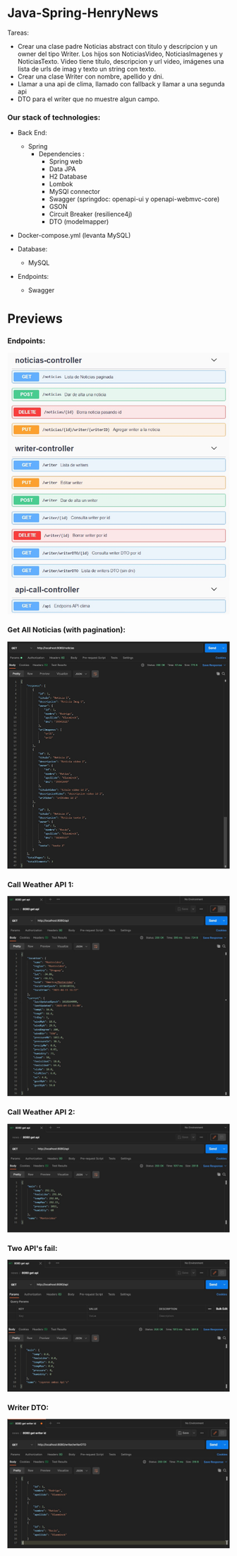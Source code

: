 # Java-Spring-HenryNews

Tareas:

- Crear una clase padre Noticias abstract con titulo y descripcion y un owner del tipo Writer. Los hijos son NoticiasVideo, NoticiasImagenes y NoticiasTexto. Video tiene título, descripcion y url video, imágenes una lista de urls de imag y texto un string con texto.
- Crear una clase Writer con nombre, apellido y dni.
- Llamar a una api de clima, llamado con fallback y llamar a una segunda api
- DTO para el writer que no muestre algun campo.

### Our stack of technologies:

- Back End:

  - Spring
    - Dependencies :
      - Spring web
      - Data JPA
      - H2 Database
      - Lombok
      - MySQl connector
      - Swagger (springdoc: openapi-ui y openapi-webmvc-core)
      - GSON
      - Circuit Breaker (resilience4j)
      - DTO (modelmapper)

- Docker-compose.yml (levanta MySQL)

- Database:

  - MySQL

- Endpoints:
  - Swagger

# Previews

### Endpoints:

![alt text](./swagger.jpg "Endpoints")

### Get All Noticias (with pagination):

![alt text](./getallcompleto.jpg "Get All Noticias")

### Call Weather API 1:

![alt text](./api1ok.jpg "Api 1 Ok")

### Call Weather API 2:

![alt text](./api2ok.jpg "Api 2 Ok")

### Two API's fail:

![alt text](./fallback2.jpg "fallback 2")

### Writer DTO:

![alt text](./writerDTO.jpg "writer DTO")
